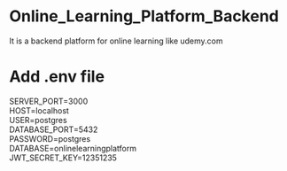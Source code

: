 # Online_Learning_Platform_Backend
It is a backend platform for online learning like udemy.com

# Add .env file
SERVER_PORT=3000  
HOST=localhost  
USER=postgres  
DATABASE_PORT=5432  
PASSWORD=postgres  
DATABASE=onlinelearningplatform  
JWT_SECRET_KEY=12351235  
